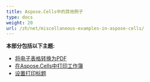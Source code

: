 ```yaml
---
title: Aspose.Cells中的其他例子
type: docs
weight: 20
url: /zh/net/miscellaneous-examples-in-aspose-cells/
---
```


 **本部分包括以下主题:** 
- [将电子表格转换为PDF](/cells/zh/net/convert-spreadsheet-to-pdf-in-aspose-cells/)
- [在Aspose.Cells中打印工作簿](/cells/zh/net/printing-workbooks-in-aspose-cells/)
- [设置打印标题](/cells/zh/net/set-print-titles/)
